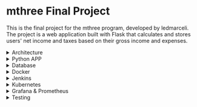 # mthree Final Project

This is the final project for the mthree program, developed by ledmarceli. The project is a web application built with Flask that calculates and stores users' net income and taxes based on their gross income and expenses.

<details>
  <summary>Architecture</summary>
  ![Screenshot_2024-09-03_at_12 38 13-removebg-preview](https://github.com/user-attachments/assets/4d7dfa7f-e07c-4a72-8757-564a9b94b746)
</details>
<details>
  <summary>Python APP</summary>
</details>
<details>
  <summary>Database</summary>
</details>
<details>
  <summary>Docker</summary>
</details>
<details>
  <summary>Jenkins</summary>
</details>
<details>
  <summary>Kubernetes</summary>
</details>
<details>
  <summary>Grafana & Prometheus</summary>
</details>
<details>
  <summary>Testing</summary>
</details>
